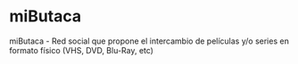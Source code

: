 # miButaca
miButaca - Red social que propone el intercambio de películas y/o series en formato físico (VHS, DVD, Blu-Ray, etc)
